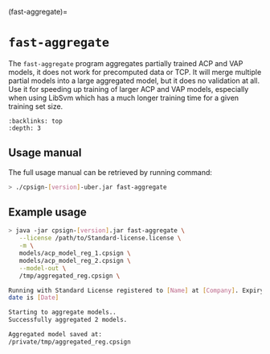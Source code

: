 
(fast-aggregate)=

# `fast-aggregate`

The `fast-aggregate` program aggregates partially trained ACP and VAP models, it does not work for precomputed data or TCP. It will merge multiple partial models into a large aggregated model, but it does no validation at all. Use it for speeding up training of larger ACP and VAP models, especially when using LibSvm which has a much longer training time for a given training set size.

```{contents} Table of Contents
:backlinks: top
:depth: 3
```

## Usage manual

The full usage manual can be retrieved by running command:

```bash
> ./cpsign-[version]-uber.jar fast-aggregate
```

## Example usage

```bash
> java -jar cpsign-[version].jar fast-aggregate \
   --license /path/to/Standard-license.license \
   -m \
   models/acp_model_reg_1.cpsign \
   models/acp_model_reg_2.cpsign \
   --model-out \
   /tmp/aggregated_reg.cpsign \

Running with Standard License registered to [Name] at [Company]. Expiry
date is [Date]

Starting to aggregate models..
Successfully aggregated 2 models.

Aggregated model saved at:
/private/tmp/aggregated_reg.cpsign
```
